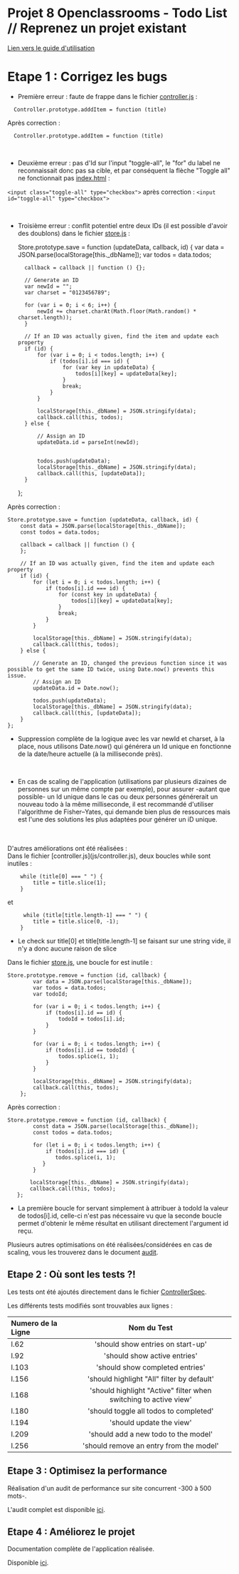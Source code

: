 # Projet 8 Openclassrooms - Todo List // Reprenez un projet existant

[Lien vers le guide d'utilisation](docs/guide_utilisation.md)

# Etape 1 : Corrigez les bugs

- Première erreur : faute de frappe dans le fichier [controller.js](js/controller.js) :  

`	Controller.prototype.adddItem = function (title) 	`

Après correction :  

`	Controller.prototype.addItem = function (title) 	`

<br>

- Deuxième erreur : pas d'Id sur l'input "toggle-all", le "for" du label ne reconnaissait donc pas sa cible, et par conséquent la flèche "Toggle all" ne fonctionnait pas [index.html](index.html) :

`<input class="toggle-all" type="checkbox">` après correction : `<input id="toggle-all" type="checkbox">`

<br>

- Troisième erreur : conflit potentiel entre deux IDs (il est possible d'avoir des doublons) dans le fichier [store.js](js/store.js) :

    Store.prototype.save = function (updateData, callback, id) {
		var data = JSON.parse(localStorage[this._dbName]);
		var todos = data.todos;

		callback = callback || function () {};

		// Generate an ID
	    var newId = ""; 
	    var charset = "0123456789";

        for (var i = 0; i < 6; i++) {
     		newId += charset.charAt(Math.floor(Math.random() * charset.length));
		}

		// If an ID was actually given, find the item and update each property
		if (id) {
			for (var i = 0; i < todos.length; i++) {
				if (todos[i].id === id) {
					for (var key in updateData) {
						todos[i][key] = updateData[key];
					}
					break;
				}
			}

			localStorage[this._dbName] = JSON.stringify(data);
			callback.call(this, todos);
		} else {

    		// Assign an ID
			updateData.id = parseInt(newId);
    

			todos.push(updateData);
			localStorage[this._dbName] = JSON.stringify(data);
			callback.call(this, [updateData]);
		}
	};
	
Après correction :

    Store.prototype.save = function (updateData, callback, id) {
        const data = JSON.parse(localStorage[this._dbName]);
        const todos = data.todos;

        callback = callback || function () {
        };

        // If an ID was actually given, find the item and update each property
        if (id) {
            for (let i = 0; i < todos.length; i++) {
                if (todos[i].id === id) {
                    for (const key in updateData) {
                        todos[i][key] = updateData[key];
                    }
                    break;
                }
            }

            localStorage[this._dbName] = JSON.stringify(data);
            callback.call(this, todos);
        } else {

            // Generate an ID, changed the previous function since it was possible to get the same ID twice, using Date.now() prevents this issue.
            // Assign an ID
            updateData.id = Date.now();

            todos.push(updateData);
            localStorage[this._dbName] = JSON.stringify(data);
            callback.call(this, [updateData]);
        }
    };
    
- Suppression complète de la logique avec les var newId et charset, à la place, nous utilisons Date.now() qui générera un Id unique en fonctionne de la date/heure actuelle (à la milliseconde près).

<br>

- En cas de scaling de l'application (utilisations par plusieurs dizaines de personnes sur un même compte par exemple), pour assurer -autant que possible- un Id unique dans le cas ou deux personnes générerait un nouveau todo à la même milliseconde, il est recommandé d'utiliser l'algorithme de Fisher–Yates, qui demande bien plus de ressources mais est l'une des solutions les plus adaptées pour générer un iD unique.

<br>
<br>
D'autres améliorations ont été réalisées :
<br>
Dans le fichier [controller.js](js/controller.js), deux boucles while sont inutiles :
       
        while (title[0] === " ") {
            title = title.slice(1);
        }
        
et
        
         while (title[title.length-1] === " ") {
            title = title.slice(0, -1);
        }
        
- Le check sur title[0] et title[title.length-1] se faisant sur une string vide, il n'y a donc aucune raison de slice

Dans le fichier [store.js](js/store.js), une boucle for est inutile :

    Store.prototype.remove = function (id, callback) {
		    var data = JSON.parse(localStorage[this._dbName]);
		    var todos = data.todos;
		    var todoId;
		
		    for (var i = 0; i < todos.length; i++) {
		    	if (todos[i].id == id) {
			    	todoId = todos[i].id;
		    	}
		    }

		    for (var i = 0; i < todos.length; i++) {
		    	if (todos[i].id == todoId) {
			    	todos.splice(i, 1);
		    	}
		    }

	    	localStorage[this._dbName] = JSON.stringify(data);
		    callback.call(this, todos);
	    };
      
Après correction : 

    Store.prototype.remove = function (id, callback) {
            const data = JSON.parse(localStorage[this._dbName]);
            const todos = data.todos;

            for (let i = 0; i < todos.length; i++) {
                if (todos[i].id === id) {
                   todos.splice(i, 1);
               }
            }
    
           localStorage[this._dbName] = JSON.stringify(data);
           callback.call(this, todos);
       };

- La première boucle for servant simplement à attribuer à todoId la valeur de todos[i].id, celle-ci n'est pas nécessaire vu que la seconde boucle permet d'obtenir le même résultat en utilisant directement l'argument id reçu.
        
Plusieurs autres optimisations on été réalisées/considérées en cas de scaling, vous les trouverez dans le document [audit](docs/audit_todos.md).


## Etape 2 : Où sont les tests ?!

Les tests ont été ajoutés directement dans le fichier [ControllerSpec](test/ControllerSpec.js).

Les différents tests modifiés sont trouvables aux lignes :  

| Numero de la Ligne |                        Nom du Test                              |   
| :------------      |             :-------------:                                     |     
| l.62               | 'should show entries on start-up'                               | 
| l.92               | 'should show active entries'                                    | 
| l.103              | 'should show completed entries'                                 | 
| l.156              | 'should highlight "All" filter by default'                      | 
| l.168              | 'should highlight "Active" filter when switching to active view'| 
| l.180              | 'should toggle all todos to completed'                          | 
| l.194              | 'should update the view'                                        | 
| l.209              | 'should add a new todo to the model'                            | 
| l.256              | 'should remove an entry from the model'                         | 

## Etape 3 : Optimisez la performance

Réalisation d'un audit de performance sur site concurrent -300 à 500 mots-.  

L'audit complet est disponible [ici](docs/audit_concurrent.md).

## Etape 4 : Améliorez le projet

Documentation complète de l'application réalisée.  

Disponible [ici](docs/guide_utilisation.md).
